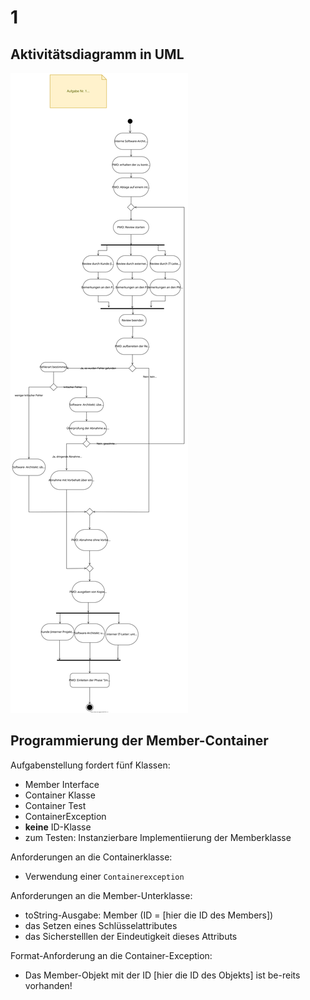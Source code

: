 # 1
## Aktivitätsdiagramm in UML
![Aktivitätsdiagramm >](images/Abgabe.svg)

## Programmierung der Member-Container
Aufgabenstellung fordert fünf Klassen:
- Member Interface
- Container Klasse
- Container Test
- ContainerException
- __keine__ ID-Klasse 
- zum Testen: Instanzierbare Implementiierung der Memberklasse

Anforderungen an die Containerklasse: 
- Verwendung einer ``Containerexception``

Anforderungen an die Member-Unterklasse: 
- toString-Ausgabe: Member (ID = [hier die ID des Members])
- das Setzen eines Schlüsselattributes
- das Sicherstelllen der Eindeutigkeit dieses Attributs

Format-Anforderung an die Container-Exception:
- Das Member-Objekt mit der ID [hier die ID des Objekts] ist be-reits vorhanden!
